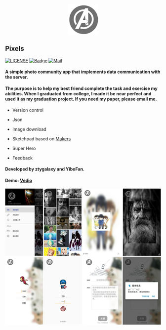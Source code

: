 <p align="center">
	<img width="100" height="100" src="Android\mark\src\main\res\drawable-nodpi\aven.png" alt="logo">
</p>

## Pixels

[![LICENSE](https://img.shields.io/badge/license-Anti%20996-blue.svg)](https://github.com/996icu/996.ICU/blob/master/LICENSE)  [![Badge](https://img.shields.io/badge/link-996.icu-red.svg)](https://996.icu/#/zh_CN)  [![Mail](https://img.shields.io/badge/mail-zhangty1996@163.com-orange.svg)]()

#### A simple photo community app that implements data communication with the server.

#### The purpose is to help my best friend complete the task and exercise my abilities. When I graduated from college, I made it be near perfect and used it as my graduation project. If you need my paper, please email me.

- Version control

- Json

- Image download

- Sketchpad based on [Makers](https://github.com/dsandler/markers)

- Super Hero

- Feedback

#### Developed by ztygalaxy and YiboFan.

#### Demo:  [Vedio](S80601-19091015.mp4)

![Demo](screenshot.png)
